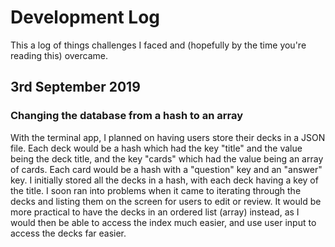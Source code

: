 # Development Log

This a log of things challenges I faced and (hopefully by the time you're reading this) overcame.

## 3rd September 2019

### Changing the database from a hash to an array

With the terminal app, I planned on having users store their decks in a JSON file. Each deck would be a hash which had the key "title" and the value being the deck title, and the key "cards" which had the value being an array of cards. Each card would be a hash with a "question" key and an "answer" key. I initially stored all the decks in a hash, with each deck having a key of the title. I soon ran into problems when it came to iterating through the decks and listing them on the screen for users to edit or review. It would be more practical to have the decks in an ordered list (array) instead, as I would then be able to access the index much easier, and use user input to access the decks far easier.
